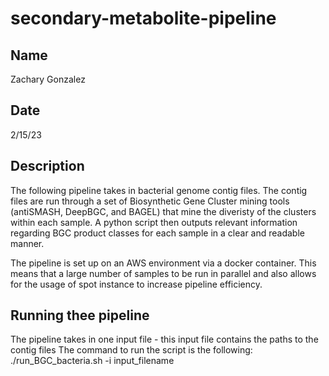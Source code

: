 # secondary-metabolite-pipeline

## Name
Zachary Gonzalez

## Date
2/15/23

## Description
The following pipeline takes in bacterial genome contig files. The contig files are run through a set of Biosynthetic Gene Cluster mining tools (antiSMASH, DeepBGC, and BAGEL) that mine the diveristy of the clusters within each sample. A python script then outputs relevant information regarding BGC product classes for each sample in a clear and readable manner. 

The pipeline is set up on an AWS environment via a docker container. This means that a large number of samples to be run in parallel and also allows for the usage of spot instance to increase pipeline efficiency. 

## Running thee pipeline
The pipeline takes in one input file - this input file contains the paths to the contig files
The command to run the script is the following:
./run_BGC_bacteria.sh -i input_filename
